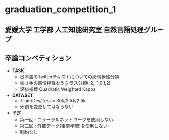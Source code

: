 # graduation_competition_1

## 愛媛大学 工学部 人工知能研究室 自然言語処理グループ

## 卒論コンペティション


- **TASK**
  - 日本語のTwitterテキストについての感情極性分類
  - 書き手の感情極性を５クラス分類(-2,-1,0,1,2)
  - 評価指標 Quadratic Weighted Kappa
- **DATASET**
  - Train/Dev/Test = 30k/2.5k/2.5k
  - 分割を変更してはならない
- 予定
  - 第一回 : ニューラルネットワークを使用しない
  - 第二回 : 外部データ(事前学習)を使用しない
  - 制約なし
